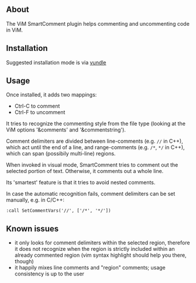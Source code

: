 ## About

The ViM SmartComment plugin helps commenting and uncommenting code in ViM.

## Installation

Suggested installation mode is via [vundle](http://github.com/gmarik/vundle)

## Usage

Once installed, it adds two mappings:

* Ctrl-C to comment
* Ctrl-F to uncomment

It tries to recognize the commenting style from the file type (looking at the
ViM options '&comments' and '&commentstring').

Comment delimiters are divided between line-comments (e.g. `//` in C++), which
act until the end of a line, and range-comments (e.g. `/*`, `*/` in C++), which
can span (possibily multi-line) regions.

When invoked in visual mode, SmartComment tries to comment out the selected
portion of text. Otherwise, it comments out a whole line.

Its 'smartest' feature is that it tries to avoid nested comments.

In case the automatic recognition fails, comment delimiters can be set manually,
e.g. in C/C++:
```vim
:call SetCommentVars('//', ['/*', '*/'])
```

## Known issues

* it only looks for comment delimiters within the selected region, therefore
  it does not recognize when the region is strictly included within an already
  commented region (vim syntax highlight should help you there, though)
* it happily mixes line comments and "region" comments; usage consistency is up
  to the user
